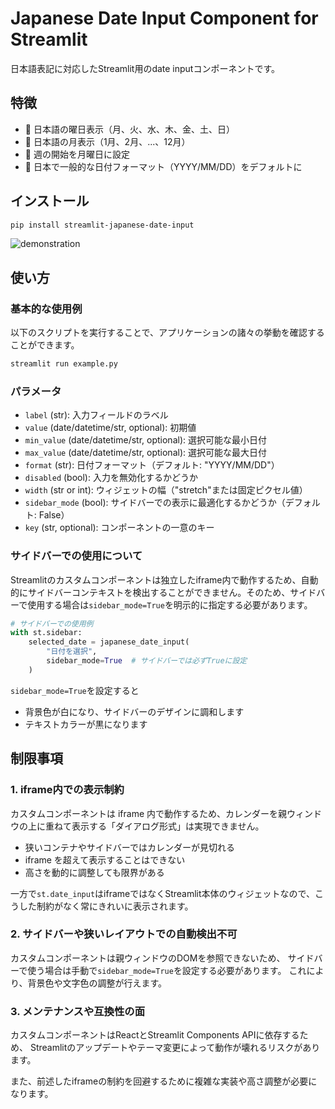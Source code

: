# Japanese Date Input Component for Streamlit

日本語表記に対応したStreamlit用のdate inputコンポーネントです。

## 特徴

- 📅 日本語の曜日表示（月、火、水、木、金、土、日）
- 📆 日本語の月表示（1月、2月、...、12月）
- 🗾 週の開始を月曜日に設定
- 🎌 日本で一般的な日付フォーマット（YYYY/MM/DD）をデフォルトに

## インストール

```bash
pip install streamlit-japanese-date-input
```

![demonstration](usage.gif)


## 使い方

### 基本的な使用例

以下のスクリプトを実行することで、アプリケーションの諸々の挙動を確認することができます。

```bash
streamlit run example.py
```

### パラメータ

- `label` (str): 入力フィールドのラベル
- `value` (date/datetime/str, optional): 初期値
- `min_value` (date/datetime/str, optional): 選択可能な最小日付
- `max_value` (date/datetime/str, optional): 選択可能な最大日付
- `format` (str): 日付フォーマット（デフォルト: "YYYY/MM/DD"）
- `disabled` (bool): 入力を無効化するかどうか
- `width` (str or int): ウィジェットの幅（"stretch"または固定ピクセル値）
- `sidebar_mode` (bool): サイドバーでの表示に最適化するかどうか（デフォルト: False）
- `key` (str, optional): コンポーネントの一意のキー

### サイドバーでの使用について

Streamlitのカスタムコンポーネントは独立したiframe内で動作するため、自動的にサイドバーコンテキストを検出することができません。そのため、サイドバーで使用する場合は`sidebar_mode=True`を明示的に指定する必要があります。

```python
# サイドバーでの使用例
with st.sidebar:
    selected_date = japanese_date_input(
        "日付を選択",
        sidebar_mode=True  # サイドバーでは必ずTrueに設定
    )
```

`sidebar_mode=True`を設定すると
- 背景色が白になり、サイドバーのデザインに調和します
- テキストカラーが黒になります

## 制限事項

### 1. iframe内での表示制約

カスタムコンポーネントは iframe 内で動作するため、カレンダーを親ウィンドウの上に重ねて表示する「ダイアログ形式」は実現できません。

 * 狭いコンテナやサイドバーではカレンダーが見切れる
 * iframe を超えて表示することはできない
 * 高さを動的に調整しても限界がある

一方で`st.date_input`はiframeではなくStreamlit本体のウィジェットなので、こうした制約がなく常にきれいに表示されます。


### 2. サイドバーや狭いレイアウトでの自動検出不可

カスタムコンポーネントは親ウィンドウのDOMを参照できないため、
サイドバーで使う場合は手動で`sidebar_mode=True`を設定する必要があります。
これにより、背景色や文字色の調整が行えます。

### 3. メンテナンスや互換性の面

カスタムコンポーネントはReactとStreamlit Components APIに依存するため、
Streamlitのアップデートやテーマ変更によって動作が壊れるリスクがあります。

また、前述したiframeの制約を回避するために複雑な実装や高さ調整が必要になります。

